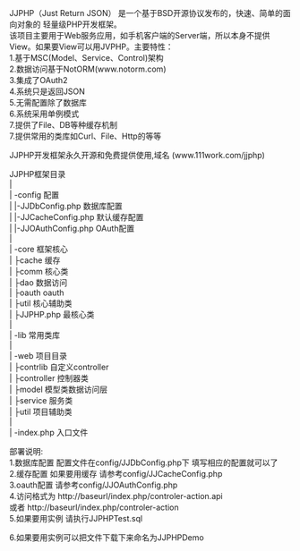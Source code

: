 <p>JJPHP（Just Return JSON） 是一个基于BSD开源协议发布的，快速、简单的面向对象的 轻量级PHP开发框架。<br>
  该项目主要用于Web服务应用，如手机客户端的Server端，所以本身不提供View。如果要View可以用JVPHP。主要特性：<br>
  1.基于MSC(Model、Service、Control)架构<br>
  2.数据访问基于NotORM(www.notorm.com)<br>
  3.集成了OAuth2<br>
  4.系统只是返回JSON<br>
  5.无需配置除了数据库<br>
  6.系统采用单例模式<br>
  7.提供了File、DB等种缓存机制<br>
7.提供常用的类库如Curl、File、Http的等等</p>
<p>JJPHP开发框架永久开源和免费提供使用,域名 (www.111work.com/jjphp) </p>
<p>JJPHP框架目录<br>
  | <br>
  |  -config                      配置<br>
  |  |-JJDbConfig.php             数据库配置<br>
  |  |-JJCacheConfig.php          默认缓存配置<br>
  |  |-JJOAuthConfig.php          OAuth配置<br>
  | <br>
  |  -core			框架核心<br>
  |  ├cache			缓存<br>
  |  ├comm			核心类<br>
  |  ├dao			数据访问<br>
  |  ├oauth	                oauth<br>
  |  ├util		        核心辅助类<br>
  |  ├JJPHP.php			最核心类<br>
  |<br>
  |  -lib                         常用类库<br>
  | <br>
  |  -web                         项目目录<br>
  |  ├contrlib                   自定义controller<br>
  |  ├controller                 控制器类<br>
  |  ├model                      模型类数据访问层<br>
  |  ├service                    服务类<br>
  |  ├util                       项目辅助类<br>
  |<br>
  |  -index.php                   入口文件<br>
</p>
<p>部署说明:<br>
  1.数据库配置 配置文件在config/JJDbConfig.php下 填写相应的配置就可以了<br>
  2.缓存配置   如果要用缓存 请参考config/JJCacheConfig.php<br>
  3.oauth配置  请参考config/JJOAuthConfig.php<br>
  4.访问格式为 http://baseurl/index.php/controler-action.api<br>
  或者 http://baseurl/index.php/controler-action<br>
  5.如果要用实例 请执行JJPHPTest.sql</p>
  6.如果要用实例可以把文件下载下来命名为JJPHPDemo</p>
<br />
